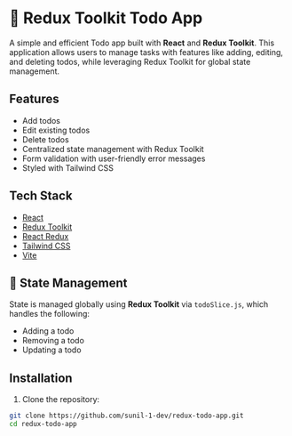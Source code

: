 # 📝 Redux Toolkit Todo App

A simple and efficient Todo app built with **React** and **Redux Toolkit**. This application allows users to manage tasks with features like adding, editing, and deleting todos, while leveraging Redux Toolkit for global state management.

## Features

- Add todos
- Edit existing todos
- Delete todos
- Centralized state management with Redux Toolkit
- Form validation with user-friendly error messages
- Styled with Tailwind CSS

## Tech Stack

- [React](https://reactjs.org/)
- [Redux Toolkit](https://redux-toolkit.js.org/)
- [React Redux](https://react-redux.js.org/)
- [Tailwind CSS](https://tailwindcss.com/)
- [Vite](https://vitejs.dev/)


## 🧠 State Management

State is managed globally using **Redux Toolkit** via `todoSlice.js`, which handles the following:

- Adding a todo
- Removing a todo
- Updating a todo

## Installation

1. Clone the repository:

```bash
git clone https://github.com/sunil-1-dev/redux-todo-app.git
cd redux-todo-app


